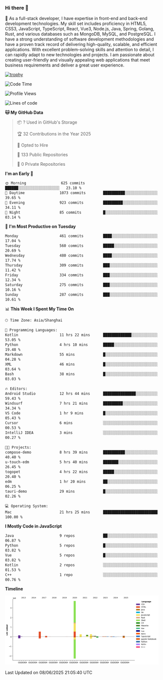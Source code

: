 ### Hi there 👋

🌱 As a full-stack developer, I have expertise in front-end and back-end development technologies. My skill set includes proficiency in HTML5, CSS3, JavaScript, TypeScript, React, Vue3, Node.js, Java, Spring, Golang, Rust, and various databases such as MongoDB, MySQL, and PostgreSQL. I have a strong understanding of software development methodologies and have a proven track record of delivering high-quality, scalable, and efficient applications. With excellent problem-solving skills and attention to detail, I can rapidly adapt to new technologies and projects. I am passionate about creating user-friendly and visually appealing web applications that meet business requirements and deliver a great user experience.

[![trophy](https://github-profile-trophy.vercel.app/?username=elton&rank=SECRET,SSS,SS,S,AAA,AA,A&theme=onedark&no-frame=true&margin-w=10)](https://github.com/ryo-ma/github-profile-trophy)

<!--START_SECTION:waka-->
![Code Time](http://img.shields.io/badge/Code%20Time-1%2C689%20hrs%2059%20mins-blue)

![Profile Views](http://img.shields.io/badge/Profile%20Views-0-blue)

![Lines of code](https://img.shields.io/badge/From%20Hello%20World%20I%27ve%20Written-5.7%20million%20lines%20of%20code-blue)

**🐱 My GitHub Data** 

> 📦 ? Used in GitHub's Storage 
 > 
> 🏆 32 Contributions in the Year 2025
 > 
> 💼 Opted to Hire
 > 
> 📜 133 Public Repositories 
 > 
> 🔑 0 Private Repositories 
 > 
**I'm an Early 🐤** 

```text
🌞 Morning                625 commits         ██████░░░░░░░░░░░░░░░░░░░   23.10 % 
🌆 Daytime                1073 commits        ██████████░░░░░░░░░░░░░░░   39.65 % 
🌃 Evening                923 commits         █████████░░░░░░░░░░░░░░░░   34.11 % 
🌙 Night                  85 commits          █░░░░░░░░░░░░░░░░░░░░░░░░   03.14 % 
```
📅 **I'm Most Productive on Tuesday** 

```text
Monday                   461 commits         ████░░░░░░░░░░░░░░░░░░░░░   17.04 % 
Tuesday                  560 commits         █████░░░░░░░░░░░░░░░░░░░░   20.69 % 
Wednesday                480 commits         ████░░░░░░░░░░░░░░░░░░░░░   17.74 % 
Thursday                 309 commits         ███░░░░░░░░░░░░░░░░░░░░░░   11.42 % 
Friday                   334 commits         ███░░░░░░░░░░░░░░░░░░░░░░   12.34 % 
Saturday                 275 commits         ███░░░░░░░░░░░░░░░░░░░░░░   10.16 % 
Sunday                   287 commits         ███░░░░░░░░░░░░░░░░░░░░░░   10.61 % 
```


📊 **This Week I Spent My Time On** 

```text
🕑︎ Time Zone: Asia/Shanghai

💬 Programming Languages: 
Kotlin                   11 hrs 22 mins      █████████████░░░░░░░░░░░░   53.05 % 
Python                   4 hrs 10 mins       █████░░░░░░░░░░░░░░░░░░░░   19.48 % 
Markdown                 55 mins             █░░░░░░░░░░░░░░░░░░░░░░░░   04.28 % 
XML                      46 mins             █░░░░░░░░░░░░░░░░░░░░░░░░   03.64 % 
Bash                     38 mins             █░░░░░░░░░░░░░░░░░░░░░░░░   03.03 % 

🔥 Editors: 
Android Studio           12 hrs 44 mins      ███████████████░░░░░░░░░░   59.43 % 
Windsurf                 7 hrs 21 mins       █████████░░░░░░░░░░░░░░░░   34.34 % 
VS Code                  1 hr 9 mins         █░░░░░░░░░░░░░░░░░░░░░░░░   05.43 % 
Cursor                   6 mins              ░░░░░░░░░░░░░░░░░░░░░░░░░   00.53 % 
IntelliJ IDEA            3 mins              ░░░░░░░░░░░░░░░░░░░░░░░░░   00.27 % 

🐱‍💻 Projects: 
compose-demo             8 hrs 39 mins       ██████████░░░░░░░░░░░░░░░   40.40 % 
u-touch-edm              5 hrs 40 mins       ███████░░░░░░░░░░░░░░░░░░   26.45 % 
togopet                  4 hrs 22 mins       █████░░░░░░░░░░░░░░░░░░░░   20.40 % 
edm                      1 hr 20 mins        ██░░░░░░░░░░░░░░░░░░░░░░░   06.25 % 
tauri-demo               29 mins             █░░░░░░░░░░░░░░░░░░░░░░░░   02.26 % 

💻 Operating System: 
Mac                      21 hrs 25 mins      █████████████████████████   100.00 % 
```

**I Mostly Code in JavaScript** 

```text
Java                     9 repos             ██░░░░░░░░░░░░░░░░░░░░░░░   06.87 % 
Python                   5 repos             █░░░░░░░░░░░░░░░░░░░░░░░░   03.82 % 
Vue                      5 repos             █░░░░░░░░░░░░░░░░░░░░░░░░   03.82 % 
Kotlin                   2 repos             ░░░░░░░░░░░░░░░░░░░░░░░░░   01.53 % 
C++                      1 repo              ░░░░░░░░░░░░░░░░░░░░░░░░░   00.76 % 
```



**Timeline**

![Lines of Code chart](https://raw.githubusercontent.com/elton/elton/main/assets/bar_graph.png)


 Last Updated on 08/06/2025 21:05:40 UTC
<!--END_SECTION:waka-->

<!--
**elton/elton** is a ✨ _special_ ✨ repository because its `README.md` (this file) appears on your GitHub profile.

Here are some ideas to get you started:

- 🔭 I’m currently working on ...
- 🌱 I’m currently learning ...
- 👯 I’m looking to collaborate on ...
- 🤔 I’m looking for help with ...
- 💬 Ask me about ...
- 📫 How to reach me: ...
- 😄 Pronouns: ...
- ⚡ Fun fact: ...
-->
